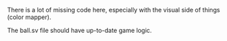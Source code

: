 There is a lot of missing code here, especially with the visual side of things (color mapper).

The ball.sv file should have up-to-date game logic.
